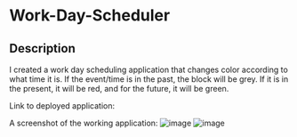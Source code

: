 # Work-Day-Scheduler

## Description
I created a work day scheduling application that changes color according to what time it is. If the event/time is in the past, the block will be grey. If it is in the present, it will be red, and for the future, it will be green.

Link to deployed application:

A screenshot of the working application: ![image](https://user-images.githubusercontent.com/42279508/210885115-130c3ac6-36e0-4150-b3fc-74931265b737.png)
![image](https://user-images.githubusercontent.com/42279508/210885144-26df0aea-0154-41e0-b8e3-42b3db226ae8.png)
